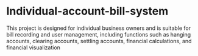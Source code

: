 # Individual-account-bill-system
This project is designed for individual business owners and is suitable for bill recording and user management, including functions such as hanging accounts, clearing accounts, settling accounts, financial calculations, and financial visualization
